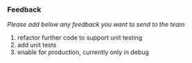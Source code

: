### Feedback

*Please add below any feedback you want to send to the team*

1) refactor further code to support unit testing
2) add unit tests
3) enable for production, currently only in debug

